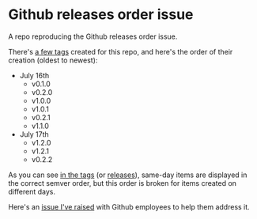 # Github releases order issue

A repo reproducing the Github releases order issue.

There's [a few tags][tags] created for this repo,
and here's the order of their creation (oldest to newest):

* July 16th
  * v0.1.0
  * v0.2.0
  * v1.0.0
  * v1.0.1
  * v0.2.1
  * v1.1.0
* July 17th
  * v1.2.0
  * v1.2.1
  * v0.2.2

As you can see [in the tags][tags] (or [releases][releases]),
same-day items are displayed in the correct semver order, but this order is broken for items created on different days.

Here's an [issue I've raised](https://github.com/orgs/community/discussions/8226#discussioncomment-10070772)
with Github employees to help them address it.

[tags]:https://github.com/dskecse/gh_releases_order_issue/tags
[releases]:https://github.com/dskecse/gh_releases_order_issue/releases
